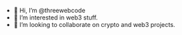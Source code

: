 - 👋 Hi, I’m @threewebcode
- 👀 I’m interested in web3 stuff.
- 💞️ I’m looking to collaborate on crypto and web3 projects.

<!---
threewebcode/threewebcode is a ✨ special ✨ repository because its `README.md` (this file) appears on your GitHub profile.
You can click the Preview link to take a look at your changes.
--->
